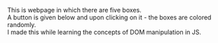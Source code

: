 This is webpage in which there are five boxes.<br>
A button is given below and upon clicking on it - the boxes are colored randomly.<br>
I made this while learning the concepts of DOM manipulation in JS.

